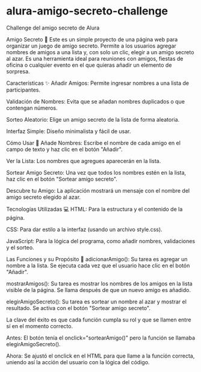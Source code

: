 # alura-amigo-secreto-challenge
Challenge del amigo secreto de Alura

Amigo Secreto 🎁
Este es un simple proyecto de una página web para organizar un juego de amigo secreto. Permite a los usuarios agregar nombres de amigos a una lista y, con solo un clic, elegir a un amigo secreto al azar. Es una herramienta ideal para reuniones con amigos, fiestas de oficina o cualquier evento en el que quieras añadir un elemento de sorpresa.

Características ✨
Añadir Amigos: Permite ingresar nombres a una lista de participantes.

Validación de Nombres: Evita que se añadan nombres duplicados o que contengan números.

Sorteo Aleatorio: Elige un amigo secreto de la lista de forma aleatoria.

Interfaz Simple: Diseño minimalista y fácil de usar.

Cómo Usar 🚀
Añade Nombres: Escribe el nombre de cada amigo en el campo de texto y haz clic en el botón "Añadir".

Ver la Lista: Los nombres que agregues aparecerán en la lista.

Sortear Amigo Secreto: Una vez que todos los nombres estén en la lista, haz clic en el botón "Sortear amigo secreto".

Descubre tu Amigo: La aplicación mostrará un mensaje con el nombre del amigo secreto elegido al azar.

Tecnologías Utilizadas 💻
HTML: Para la estructura y el contenido de la página.

CSS: Para dar estilo a la interfaz (usando un archivo style.css).

JavaScript: Para la lógica del programa, como añadir nombres, validaciones y el sorteo.

Las Funciones y su Propósito 🧠
adicionarAmigo(): Su tarea es agregar un nombre a la lista. Se ejecuta cada vez que el usuario hace clic en el botón "Añadir".

mostrarAmigos(): Su tarea es mostrar los nombres de los amigos en la lista visible de la página. Se llama después de que un nuevo amigo es añadido.

elegirAmigoSecreto(): Su tarea es sortear un nombre al azar y mostrar el resultado. Se activa con el botón "Sortear amigo secreto".

La clave del éxito es que cada función cumpla su rol y que se llamen entre sí en el momento correcto.


Antes: El botón tenía el onclick="sortearAmigo()" pero la función se llamaba elegirAmigoSecreto().

Ahora: Se ajustó el onclick en el HTML para que llame a la función correcta, uniendo así la acción del usuario con la lógica del código.
